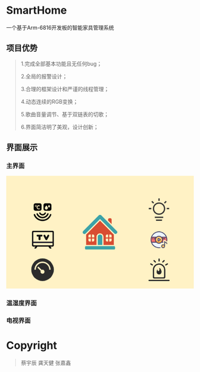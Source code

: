 # SmartHome
一个基于Arm-6816开发板的智能家具管理系统

## 项目优势

>1.完成全部基本功能且无任何bug；
>
>2.全局的报警设计；
>
>3.合理的框架设计和严谨的线程管理；
>
>4.动态连续的RGB变换；
>
>5.歌曲音量调节、基于双链表的切歌；
>
>6.界面简洁明了美观，设计创新；

## 界面展示

### 主界面

![image](https://github.com/JiangShi-GitHub/SmartHome/blob/main/pictures/background/main.bmp)

### 温湿度界面

### 电视界面




# Copyright
> 蔡宇辰
> 龚天健
> 张嘉鑫